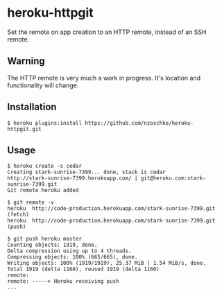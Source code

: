 # heroku-httpgit

Set the remote on app creation to an HTTP remote, instead of an SSH remote.

## Warning

The HTTP remote is very much a work in progress. It's location and functionality
will change.

## Installation

    $ heroku plugins:install https://github.com/nzoschke/heroku-httpgit.git

## Usage
    $ heroku create -s cedar 
    Creating stark-sunrise-7399... done, stack is cedar
    http://stark-sunrise-7399.herokuapp.com/ | git@heroku.com:stark-sunrise-7399.git
    Git remote heroku added
    
    $ git remote -v
    heroku  http://code-production.herokuapp.com/stark-sunrise-7399.git (fetch)
    heroku  http://code-production.herokuapp.com/stark-sunrise-7399.git (push)

    $ git push heroku master
    Counting objects: 1919, done.
    Delta compression using up to 4 threads.
    Compressing objects: 100% (665/665), done.
    Writing objects: 100% (1919/1919), 25.37 MiB | 1.54 MiB/s, done.
    Total 1919 (delta 1160), reused 1919 (delta 1160)
    remote: 
    remote: -----> Heroku receiving push
    ...
